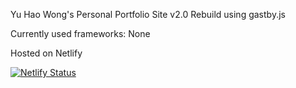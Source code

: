 Yu Hao Wong's Personal Portfolio Site
v2.0 Rebuild using gastby.js

Currently used frameworks:
None

Hosted on Netlify


[![Netlify Status](https://api.netlify.com/api/v1/badges/623b68d1-d318-4a9a-b32d-abdaede9e53f/deploy-status)](https://app.netlify.com/sites/hao-site/deploys)
